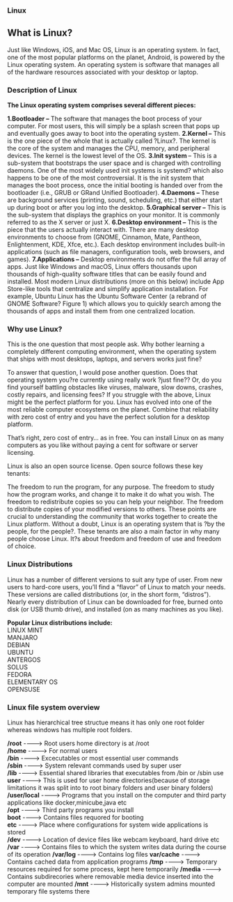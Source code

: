 ### Linux

## What is Linux?

Just like Windows, iOS, and Mac OS, Linux is an operating system. In fact, one of the most popular platforms on the planet, Android, is powered by the Linux operating system. An operating system is software that manages all of the hardware resources associated with your desktop or laptop.

### Description of Linux

<b>The Linux operating system comprises several different pieces:</b>

<b>1.Bootloader –</b>  The software that manages the boot process of your computer. For most users, this will simply be a splash screen that pops up and eventually goes away to boot into the operating system.
<b>2.Kernel –</b> This is the one piece of the whole that is actually called ?Linux?. The kernel is the core of the system and manages the CPU, memory, and peripheral devices. The kernel is the lowest level of the OS.
<b>3.Init system </b> – This is a sub-system that bootstraps the user space and is charged with controlling daemons. One of the most widely used init systems is systemd? which also happens to be one of the most controversial. It is the init system that manages the boot process, once the initial booting is handed over from the bootloader (i.e., GRUB or GRand Unified Bootloader).
<b>4.Daemons –</b> These are background services (printing, sound, scheduling, etc.) that either start up during boot or after you log into the desktop.
<b>5.Graphical server –</b> This is the sub-system that displays the graphics on your monitor. It is commonly referred to as the X server or just X.
<b>6.Desktop environment –</b> This is the piece that the users actually interact with. There are many desktop environments to choose from (GNOME, Cinnamon, Mate, Pantheon, Enlightenment, KDE, Xfce, etc.). Each desktop environment includes built-in applications (such as file managers, configuration tools, web browsers, and games).
<b>7.Applications –</b> Desktop environments do not offer the full array of apps. Just like Windows and macOS, Linux offers thousands upon thousands of high-quality software titles that can be easily found and installed. Most modern Linux distributions (more on this below) include App Store-like tools that centralize and simplify application installation. For example, Ubuntu Linux has the Ubuntu Software Center (a rebrand of GNOME Software? Figure 1) which allows you to quickly search among the thousands of apps and install them from one centralized location.

### Why use Linux?

This is the one question that most people ask. Why bother learning a completely different computing environment, when the operating system that ships with most desktops, laptops, and servers works just fine?

To answer that question, I would pose another question. Does that operating system you?re currently using really work ?just fine?? Or, do you find yourself battling obstacles like viruses, malware, slow downs, crashes, costly repairs, and licensing fees?
If you struggle with the above, Linux might be the perfect platform for you. Linux has evolved into one of the most reliable computer ecosystems on the planet. Combine that reliability with zero cost of entry and you have the perfect solution for a desktop platform.

That’s right, zero cost of entry… as in free. You can install Linux on as many computers as you like without paying a cent for software or server licensing.

Linux is also an open source license. Open source follows these key tenants:

The freedom to run the program, for any purpose.
The freedom to study how the program works, and change it to make it do what you wish.
The freedom to redistribute copies so you can help your neighbor.
The freedom to distribute copies of your modified versions to others.
These points are crucial to understanding the community that works together to create the Linux platform. Without a doubt, Linux is an operating system that is ?by the people, for the people?. These tenants are also a main factor in why many people choose Linux. It?s about freedom and freedom of use and freedom of choice.

### Linux Distributions

Linux has a number of different versions to suit any type of user. From new users to hard-core users, you’ll find a “flavor” of Linux to match your needs. These versions are called distributions (or, in the short form, “distros”). Nearly every distribution of Linux can be downloaded for free, burned onto disk (or USB thumb drive), and installed (on as many machines as you like).

<b>Popular Linux distributions include:</b><br>
LINUX MINT<br>
MANJARO<br>
DEBIAN<br>
UBUNTU<br>
ANTERGOS<br>
SOLUS<br>
FEDORA<br>
ELEMENTARY OS<br>
OPENSUSE

### Linux file system overview

Linux has hierarchical tree structue means it has only one root folder whereas windows has multiple root folders.

<b>/root</b>                 ----> Root users home directory is at /root<br>
<b>/home</b>                 ----> For normal users<br>
<b>/bin</b>                  ----> Excecutables or most essential user commands<br>
<b>/sbin</b>                 ----> System relevant commands used by super user<br>
<b>/lib</b>                  ----> Essential shared libraries that executables from /bin or /sbin use<br>
<b>user</b>                  ----> This is used for user home directories(because of storage limitations it was split into to root binary folders and user binary folders)<br>
<b>/user/local</b>           ----> Programs that you install on the computer and third party applications like docker,minicube,java etc<br>
<b>/opt</b>                  ----> Third party programs you install<br>
<b>boot</b>                  ----> Contains files requored for booting<br>
<b>etc</b>                   ----> Place where configurations for system wide applications is stored<br>
<b>/dev</b>                  ----> Location of device files like webcam keyboard, hard drive etc
<b>/var</b>                  ----> Contains files to which the system writes data during the course of its operation
<b>/var/log</b>              ----> Contains log files
<b>var/cache</b>             ----> Contains cached data from application programs
<b>/tmp</b>                  ----> Temporary resources required for some process, kept here temporarily
<b>/media</b>                ----> Contains subdirecories where removable media device inserted into the computer are mounted
<b>/mnt</b>                  ----> Historically system admins mounted temporary file systems there
